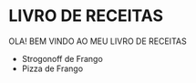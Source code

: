 # LIVRO DE RECEITAS
OLA! BEM VINDO AO MEU LIVRO DE RECEITAS 

+ Strogonoff de Frango
+ Pizza de Frango